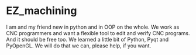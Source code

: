# EZ_machining
I am and my friend new in python and in OOP on the whole. We work as CNС programmers and want a flexible tool to edit and verify CNС programs. And it should be free too.
We learned a little bit of Python, Pyqt and PyOpenGL. We will do that we can, please help, if you want.
